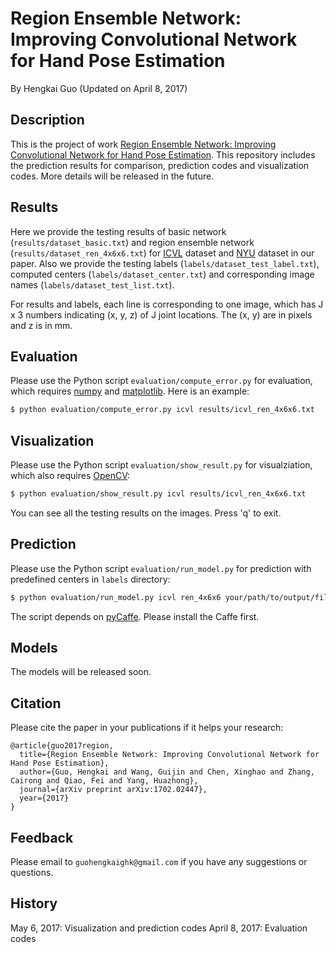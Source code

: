 # Region Ensemble Network: Improving Convolutional Network for Hand Pose Estimation
By Hengkai Guo (Updated on April 8, 2017)

## Description
This is the project of work [Region Ensemble Network: Improving Convolutional Network for Hand Pose Estimation](https://arxiv.org/abs/1702.02447). This repository includes the prediction results for comparison, prediction codes and visualization codes. More details will be released in the future.

## Results
Here we provide the testing results of basic network (`results/dataset_basic.txt`) and region ensemble network (`results/dataset_ren_4x6x6.txt`) for [ICVL](http://www.iis.ee.ic.ac.uk/~dtang/hand.html) dataset and [NYU](http://cims.nyu.edu/~tompson/NYU_Hand_Pose_Dataset.htm) dataset in our paper. Also we provide the testing labels (`labels/dataset_test_label.txt`), computed centers (`labels/dataset_center.txt`) and corresponding image names (`labels/dataset_test_list.txt`).

For results and labels, each line is corresponding to one image, which has J x 3 numbers indicating (x, y, z) of J joint locations. The (x, y) are in pixels and z is in mm.

## Evaluation
Please use the Python script `evaluation/compute_error.py` for evaluation, which requires [numpy](http://www.numpy.org/) and [matplotlib](http://matplotlib.org/). Here is an example:
``` bash
$ python evaluation/compute_error.py icvl results/icvl_ren_4x6x6.txt
```

## Visualization
Please use the Python script `evaluation/show_result.py` for visualziation, which also requires [OpenCV](http://opencv.org/):
``` bash
$ python evaluation/show_result.py icvl results/icvl_ren_4x6x6.txt
```
You can see all the testing results on the images. Press 'q' to exit.

## Prediction
Please use the Python script `evaluation/run_model.py` for prediction with predefined centers in `labels` directory:
``` bash
$ python evaluation/run_model.py icvl ren_4x6x6 your/path/to/output/file your/path/to/ICVL/images/test
```
The script depends on [pyCaffe](https://github.com/BVLC/caffe). Please install the Caffe first.

## Models
The models will be released soon.

## Citation
Please cite the paper in your publications if it helps your research:

```
@article{guo2017region,
  title={Region Ensemble Network: Improving Convolutional Network for Hand Pose Estimation},
  author={Guo, Hengkai and Wang, Guijin and Chen, Xinghao and Zhang, Cairong and Qiao, Fei and Yang, Huazhong},
  journal={arXiv preprint arXiv:1702.02447},
  year={2017}
}
```

## Feedback
Please email to `guohengkaighk@gmail.com` if you have any suggestions or questions.

## History
May 6, 2017: Visualization and prediction codes
April 8, 2017: Evaluation codes
